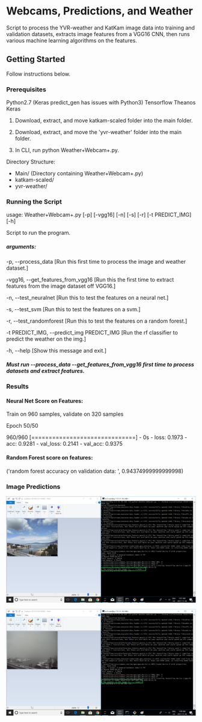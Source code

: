 
# Webcams, Predictions, and Weather

Script to process the YVR-weather and KatKam image data into training and validation datasets, extracts image features from a VGG16 CNN, then runs various machine learning algorithms on the features.

## Getting Started

Follow instructions below.

### Prerequisites

Python2.7 (Keras predict_gen has issues with Python3)
Tensorflow
Theanos
Keras

1. Download, extract, and move katkam-scaled folder into the main folder.

2. Download, extract, and move the 'yvr-weather' folder into the main folder.

3. In CLI, run python Weather+Webcam+.py. 

Directory Structure:

- Main/ (Directory containing Weather+Webcam+.py)
 - katkam-scaled/
 - yvr-weather/
 
### Running the Script

usage: Weather+Webcam+.py [-p] [-vgg16] [-n] [-s] [-r] [-t PREDICT_IMG] [-h]

Script to run the program.

##### arguments:

  -p, --process_data    [Run this first time to process the image and weather
                        dataset.]
                        
  -vgg16, --get_features_from_vgg16
                        [Run this the first time to extract features from the
                        image dataset off VGG16.]
                        
  -n, --test_neuralnet  [Run this to test the features on a neural net.]
  
  -s, --test_svm        [Run this to test the features on a svm.]
  
  -r, --test_randomforest
                        [Run this to test the features on a random forest.]
                        
  -t PREDICT_IMG, --predict_img PREDICT_IMG
                        [Run the rf classifier to predict the weather on the
                        img.]
                        
  -h, --help            [Show this message and exit.]
  
##### Must run --process_data --get_features_from_vgg16 first time to process datasets and extract features.

### Results

#### Neural Net Score on Features: 
Train on 960 samples, validate on 320 samples

Epoch 50/50

960/960 [==============================] - 0s - loss: 0.1973 - acc: 0.9281 - val_loss: 0.2141 - val_acc: 0.9375

#### Random Forest score on features:
('random forest accuracy on validation data: ', 0.94374999999999998)


### Image Predictions

![](cloudy_predict.png)

![](snow_predict.png)




